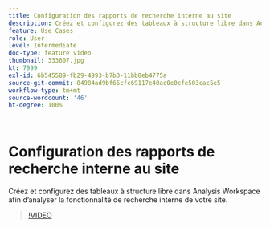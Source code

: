 ```yaml
---
title: Configuration des rapports de recherche interne au site
description: Créez et configurez des tableaux à structure libre dans Analysis Workspace afin dʼanalyser la fonctionnalité de recherche interne de votre site.
feature: Use Cases
role: User
level: Intermediate
doc-type: feature video
thumbnail: 333607.jpg
kt: 7999
exl-id: 6b545589-fb29-4993-b7b3-11bb8eb4775a
source-git-commit: 84984ad9bf65cfc69117e40ac0e0cfe503cac5e5
workflow-type: tm+mt
source-wordcount: '46'
ht-degree: 100%

---
```


# Configuration des rapports de recherche interne au site

Créez et configurez des tableaux à structure libre dans Analysis Workspace afin dʼanalyser la fonctionnalité de recherche interne de votre site.

>[!VIDEO](https://video.tv.adobe.com/v/333607/?quality=12&learn=on)
